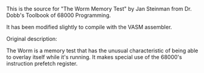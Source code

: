 This is the source for "The Worm Memory Test" by Jan Steinman from Dr.
Dobb's Toolbook of 68000 Programming.

It has been modified slightly to compile with the VASM assembler.

Original description:

The Worm is a memory test that has the unusual
characteristic of being able to overlay itself
while it's running. It makes special use of
the 68000's instruction prefetch register.
